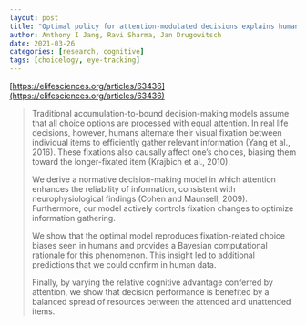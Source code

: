```yaml
---
layout: post
title: "Optimal policy for attention-modulated decisions explains human fixation behavior"
author: Anthony I Jang, Ravi Sharma, Jan Drugowitsch
date: 2021-03-26
categories: [research, cognitive]
tags: [choicelogy, eye-tracking]
---
```


[https://elifesciences.org/articles/63436](https://elifesciences.org/articles/63436)

> Traditional accumulation-to-bound decision-making models assume that all choice options are processed with equal attention. In real life decisions, however, humans alternate their visual fixation between individual items to efficiently gather relevant information (Yang et al., 2016). These fixations also causally affect one’s choices, biasing them toward the longer-fixated item (Krajbich et al., 2010). 
>
> We derive a normative decision-making model in which attention enhances the reliability of information, consistent with neurophysiological findings (Cohen and Maunsell, 2009). Furthermore, our model actively controls fixation changes to optimize information gathering. 
>
> We show that the optimal model reproduces fixation-related choice biases seen in humans and provides a Bayesian computational rationale for this phenomenon. This insight led to additional predictions that we could confirm in human data. 
>
> Finally, by varying the relative cognitive advantage conferred by attention, we show that decision performance is benefited by a balanced spread of resources between the attended and unattended items.
